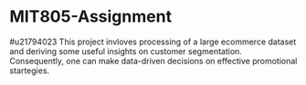 # MIT805-Assignment
#u21794023
This project invloves processing of a large ecommerce dataset and deriving some useful insights
on customer segmentation. Consequently, one can make data-driven decisions on effective promotional startegies.
